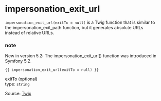 # impersonation_exit_url

`impersonation_exit_url(exitTo = null)` is a Twig function that is similar to the impersonation_exit_path function, but
it generates absolute URLs instead of relative URLs.

### note

New in version 5.2: The impersonation_exit_url() function was introduced in Symfony 5.2.

```
{{ impersonation_exit_url(exitTo = null) }}
```

exitTo (optional)<br>
type: `string`

Source: [Twig](https://symfony.com/doc/current/reference/twig_reference.html#impersonation-exit-url)